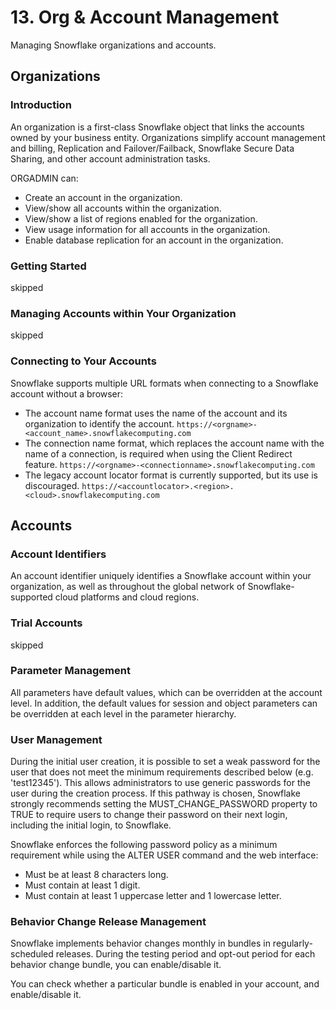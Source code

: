 # 13. Org & Account Management
Managing Snowflake organizations and accounts.

## Organizations
### Introduction
An organization is a first-class Snowflake object that links the accounts owned by your business entity. Organizations simplify account management and billing, Replication and Failover/Failback, Snowflake Secure Data Sharing, and other account administration tasks.

ORGADMIN can:
- Create an account in the organization. 
- View/show all accounts within the organization. 
- View/show a list of regions enabled for the organization. 
- View usage information for all accounts in the organization. 
- Enable database replication for an account in the organization.

### Getting Started
skipped

### Managing Accounts within Your Organization
skipped

### Connecting to Your Accounts
Snowflake supports multiple URL formats when connecting to a Snowflake account without a browser: 
- The account name format uses the name of the account and its organization to identify the account. `https://<orgname>-<account_name>.snowflakecomputing.com`
- The connection name format, which replaces the account name with the name of a connection, is required when using the Client Redirect feature. `https://<orgname>-<connectionname>.snowflakecomputing.com`
- The legacy account locator format is currently supported, but its use is discouraged. `https://<accountlocator>.<region>.<cloud>.snowflakecomputing.com`

## Accounts
### Account Identifiers
An account identifier uniquely identifies a Snowflake account within your organization, as well as throughout the global network of Snowflake-supported cloud platforms and cloud regions.

### Trial Accounts
skipped

### Parameter Management
All parameters have default values, which can be overridden at the account level. In addition, the default values for session and object parameters can be overridden at each level in the parameter hierarchy.  

### User Management
During the initial user creation, it is possible to set a weak password for the user that does not meet the minimum requirements described below (e.g. 'test12345'). This allows administrators to use generic passwords for the user during the creation process. If this pathway is chosen, Snowflake strongly recommends setting the MUST_CHANGE_PASSWORD property to TRUE to require users to change their password on their next login, including the initial login, to Snowflake.

Snowflake enforces the following password policy as a minimum requirement while using the ALTER USER command and the web interface:
- Must be at least 8 characters long.
- Must contain at least 1 digit.
- Must contain at least 1 uppercase letter and 1 lowercase letter.

### Behavior Change Release Management
Snowflake implements behavior changes monthly in bundles in regularly-scheduled releases. During the testing period and opt-out period for each behavior change bundle, you can enable/disable it. 

You can check whether a particular bundle is enabled in your account, and enable/disable it.

